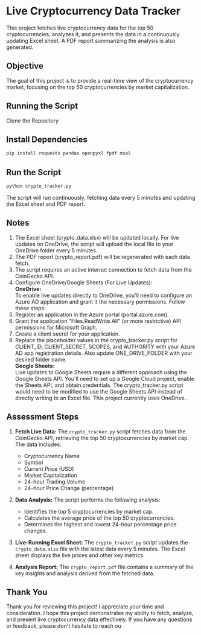 # Live Cryptocurrency Data Tracker

This project fetches live cryptocurrency data for the top 50 cryptocurrencies, analyzes it, and presents the data in a continuously updating Excel sheet.  A PDF report summarizing the analysis is also generated.

## Objective

The goal of this project is to provide a real-time view of the cryptocurrency market, focusing on the top 50 cryptocurrencies by market capitalization.
## Running the Script
Clone the Repository
## Install Dependencies
```bash
pip install requests pandas openpyxl fpdf msal
```

## Run the Script
```bash
python crypto_tracker.py
```

The script will run continuously, fetching data every 5 minutes and updating the Excel sheet and PDF report.

## Notes
1. The Excel sheet (crypto_data.xlsx) will be updated locally. For live updates on OneDrive, the script will upload the local file to your OneDrive folder every 5 minutes.  
2. The PDF report (crypto_report.pdf) will be regenerated with each data fetch.  
3. The script requires an active internet connection to fetch data from the CoinGecko API.  
4. Configure OneDrive/Google Sheets (For Live Updates):  
**OneDrive:**  
To enable live updates directly to OneDrive, you'll need to configure an Azure AD application and grant it the necessary permissions.
Follow these steps:
1. Register an application in the Azure portal (portal.azure.com).  
2. Grant the application "Files.ReadWrite.All" (or more restrictive) API permissions for Microsoft Graph.  
3. Create a client secret for your application.  
4. Replace the placeholder values in the crypto_tracker.py script for CLIENT_ID, CLIENT_SECRET, SCOPES, and AUTHORITY with your Azure AD app registration details. Also update ONE_DRIVE_FOLDER with your desired folder name.  
**Google Sheets:**  
Live updates to Google Sheets require a different approach using the Google Sheets API.  You'll need to set up a Google Cloud project, enable the Sheets API, and obtain credentials.  The crypto_tracker.py script would need to be modified to use the Google Sheets API instead of directly writing to an Excel file.  This project currently uses OneDrive..  

## Assessment Steps

1. **Fetch Live Data:** The `crypto_tracker.py` script fetches data from the CoinGecko API, retrieving the top 50 cryptocurrencies by market cap. The data includes:
    * Cryptocurrency Name
    * Symbol
    * Current Price (USD)
    * Market Capitalization
    * 24-hour Trading Volume
    * 24-hour Price Change (percentage)

2. **Data Analysis:** The script performs the following analysis:
    * Identifies the top 5 cryptocurrencies by market cap.
    * Calculates the average price of the top 50 cryptocurrencies.
    * Determines the highest and lowest 24-hour percentage price changes.

3. **Live-Running Excel Sheet:** The `crypto_tracker.py` script updates the `crypto_data.xlsx` file with the latest data every 5 minutes.  The Excel sheet displays the live prices and other key metrics.

4. **Analysis Report:** The `crypto_report.pdf` file contains a summary of the key insights and analysis derived from the fetched data.

## Thank You  
Thank you for reviewing this project! I appreciate your time and consideration.  I hope this project demonstrates my ability to fetch, analyze, and present live cryptocurrency data effectively.  If you have any questions or feedback, please don't hesitate to reach ou

